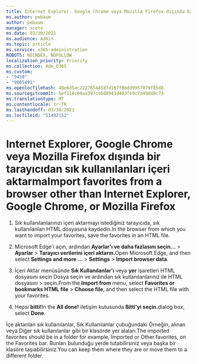 ```yaml
---
title: Internet Explorer, Google Chrome veya Mozilla Firefox dışında bir tarayıcıdan sık kullanılanları içeri aktarma
ms.author: pebaum
author: pebaum
manager: scotv
ms.date: 03/30/2021
ms.audience: Admin
ms.topic: article
ms.service: o365-administration
ROBOTS: NOINDEX, NOFOLLOW
localization_priority: Priority
ms.collection: Adm_O365
ms.custom:
- "9450"
- "9005491"
ms.openlocfilehash: 48e6d5ac22278544587d167f8bdd9957079f85d8
ms.sourcegitcommit: bef118c00aa397cd6d8941d403fe9cfa49dd8c73
ms.translationtype: MT
ms.contentlocale: tr-TR
ms.lasthandoff: 03/30/2021
ms.locfileid: "51492152"
---
```

# <a name="import-favorites-from-a-browser-other-than-internet-explorer-google-chrome-or-mozilla-firefox"></a><span data-ttu-id="b51ba-102">Internet Explorer, Google Chrome veya Mozilla Firefox dışında bir tarayıcıdan sık kullanılanları içeri aktarma</span><span class="sxs-lookup"><span data-stu-id="b51ba-102">Import favorites from a browser other than Internet Explorer, Google Chrome, or Mozilla Firefox</span></span>

1. <span data-ttu-id="b51ba-103">Sık kullanılanlarınızı içeri aktarmayı istediğiniz tarayıcıda, sık kullanılanları HTML dosyasına kaydedin.</span><span class="sxs-lookup"><span data-stu-id="b51ba-103">In the browser from which you want to import your favorites, save the favorites in an HTML file.</span></span>

1. <span data-ttu-id="b51ba-104">Microsoft Edge'i açın, ardından **Ayarlar'ı ve daha fazlasını seçin...**  >  **Ayarlar**  >  **Tarayıcı verilerini içeri aktarın.**</span><span class="sxs-lookup"><span data-stu-id="b51ba-104">Open Microsoft Edge, and then select **Settings and more ...** > **Settings** > **Import browser data**.</span></span>

1. <span data-ttu-id="b51ba-105">İçeri Aktar menüsünde **Sık Kullanılanlar'ı** veya **yer** işaretleri HTML dosyasını seçin Dosya seçin ve ardından sık kullanılanlarınız ile HTML dosyasını  >  seçin.</span><span class="sxs-lookup"><span data-stu-id="b51ba-105">From the **Import from** menu, select **Favorites or bookmarks HTML file** > **Choose file**, and then select the HTML file with your favorites.</span></span>

1. <span data-ttu-id="b51ba-106">Hepsi **bitti!**</span><span class="sxs-lookup"><span data-stu-id="b51ba-106">In the **All done!**</span></span> <span data-ttu-id="b51ba-107">iletişim kutusunda **Bitti'yi seçin.**</span><span class="sxs-lookup"><span data-stu-id="b51ba-107">dialog box, select **Done**.</span></span>

<span data-ttu-id="b51ba-108">İçe aktarılan sık kullanılanlar, Sık Kullanılanlar çubuğundaki Örneğin, alınan veya Diğer sık kullanılanlar gibi bir klasörde yer alaları.</span><span class="sxs-lookup"><span data-stu-id="b51ba-108">The imported favorites should be in a folder for example, Imported or Other favorites, on the Favorites bar.</span></span> <span data-ttu-id="b51ba-109">Bunları bulunduğu yerde tutabilirsiniz veya başka bir klasöre taşıabilirsiniz.</span><span class="sxs-lookup"><span data-stu-id="b51ba-109">You can keep them where they are or move them to a different folder.</span></span>